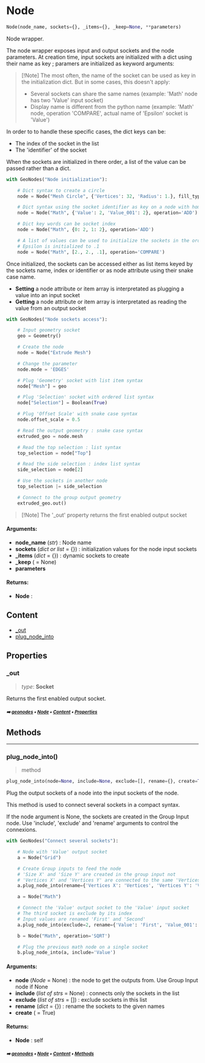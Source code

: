 # Node

``` python
Node(node_name, sockets={}, _items={}, _keep=None, **parameters)
```

Node wrapper.

The node wrapper exposes input and output sockets and the node parameters.
At creation time, input sockets are initialized with a dict using their name as key ;
paramers are initialized as keyword arguments:

> [!Note] The most often, the name of the socket can be used as key in the initialization dict.
> But in some cases, this doesn't apply:
> - Several sockets can share the same names (example: 'Math' node has two 'Value' input socket)
> - Display name is different from the python name (example: 'Math' node, operation 'COMPARE', actual name
>   of 'Epsilon' socket is 'Value')

In order to to handle these specific cases, the dict keys can be:
- The index of the socket in the list
- The 'identifier' of the socket

When the sockets are initialized in there order, a list of the value can be passed rather than a dict.

``` python
with GeoNodes("Node initialization"):

    # Dict syntax to create a circle
    node = Node("Mesh Circle", {'Vertices': 32, 'Radius': 1.}, fill_type='NGON')

    # Dict syntax using the socket identifier as key on a node with homonym sockets
    node = Node("Math", {'Value': 2, 'Value_001': 2}, operation='ADD')

    # Dict key words can be socket index
    node = Node("Math", {0: 2, 1: 2}, operation='ADD')

    # A list of values can be used to initialize the sockets in the order they appear
    # Epsilon is initialized to .1
    node = Node("Math", [2., 2., .1], operation='COMPARE')
```

Once initialized, the sockets can be accessed either as list items keyed by the sockets name, index or identifier or
as node attribute using their snake case name.

- **Setting** a node attribute or item array is interpretated as plugging a value into an input socket
- **Getting** a node attribute or item array is interpretated as reading the value from an output socket

``` python
with GeoNodes("Node sockets access"):

    # Input geometry socket
    geo = Geometry()

    # Create the node
    node = Node("Extrude Mesh")

    # Change the parameter
    node.mode = 'EDGES'

    # Plug 'Geometry' socket with list item syntax
    node["Mesh"] = geo

    # Plug 'Selection' socket with ordered list syntax
    node["Selection"] = Boolean(True)

    # Plug 'Offset Scale' with snake case syntax
    node.offset_scale = 0.5

    # Read the output geometry : snake case syntax
    extruded_geo = node.mesh

    # Read the top selection : list syntax
    top_selection = node["Top"]

    # Read the side selection : index list syntax
    side_selection = node[2]

    # Use the sockets in another node
    top_selection |= side_selection

    # Connect to the group output geometry
    extruded_geo.out()
```

> [!Note] The '_out' property returns the first enabled output socket

#### Arguments:
- **node_name** (_str_) : Node name
- **sockets** (_dict or list_ = {}) : initialization values for the node input sockets
- **_items** (_dict_ = {}) : dynamic sockets to create
- **_keep** ( = None)
- **parameters**



#### Returns:
- **Node** :

## Content

- [\_out](geono-treec-node.md#_out)
- [plug_node_into](geono-treec-node.md#plug_node_into)

## Properties



### \_out

> _type_: **Socket**
>

Returns the first enabled output socket.

##### <sub>:arrow_right: [geonodes](index.md#geonodes) :black_small_square: [Node](geono-treec-node.md#node) :black_small_square: [Content](geono-treec-node.md#content) :black_small_square: [Properties](geono-treec-node.md#properties)</sub>

## Methods



----------
### plug_node_into()

> method

``` python
plug_node_into(node=None, include=None, exclude=[], rename={}, create=True)
```

Plug the output sockets of a node into the input sockets of the node.

This method is used to connect several sockets in a compact syntax.

If the node argument is None, the sockets are created in the Group Input node.
Use 'include', 'exclude' and 'rename' arguments to control the connexions.

``` python
with GeoNodes("Connect several sockets"):

    # Node with 'Value' output socket
    a = Node("Grid")

    # Create Group inputs to feed the node
    # 'Size X' and 'Size Y' are created in the group input not
    # 'Vertices X' and 'Vertices Y' are connected to the same 'Vertices' which is created
    a.plug_node_into(rename={'Vertices X': 'Vertices', 'Vertices Y': 'Vertices'})

    a = Node("Math")

    # Connect the 'Value' output socket to the 'Value' input socket
    # The third socket is exclude by its index
    # Input values are renamed 'First' and 'Second'
    a.plug_node_into(exclude=2, rename={'Value': 'First', 'Value_001': 'Second'})

    b = Node("Math", operation='SQRT')

    # Plug the previous math node on a single socket
    b.plug_node_into(a, include='Value')
```

#### Arguments:
- **node** (_Node_ = None) : the node to get the outputs from. Use Group Input node if None
- **include** (_list of strs_ = None) : connects only the sockets in the list
- **exclude** (_list of strs_ = []) : exclude sockets in this list
- **rename** (_dict_ = {}) : rename the sockets to the given names
- **create** ( = True)



#### Returns:
- **Node** : self

##### <sub>:arrow_right: [geonodes](index.md#geonodes) :black_small_square: [Node](geono-treec-node.md#node) :black_small_square: [Content](geono-treec-node.md#content) :black_small_square: [Methods](geono-treec-node.md#methods)</sub>
